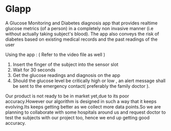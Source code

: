 # Glapp
A Glucose Monitoring and Diabetes diagnosis app that provides realtime glucose metrics (of a person) in a completely non invasive manner (i.e without actually taking subject's blood). The app also conveys the risk of diabetes based on existing medical records and the past readings of the user 

Using the app : ( Refer to the video file as well )
1) Insert the finger of the subject into the sensor slot
2) Wait for 30 seconds
3) Get the glucose readings and diagnosis on the app
5) Should the glucose level be critically high or low , an alert message shall be sent to the emergency contact( preferably the family doctor ).

Our product is not ready to be in market yet,due to its poor accuracy.However our algorithm is designed in such a way that it keeps evolving.Its keeps getting better as we collect more data points.So we are planning to collaborate with some hospitals around us and request doctor to test the subjects with our project too, hence we end up getting good accuracy.



